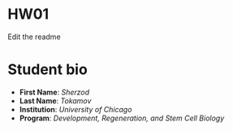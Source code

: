 # HW01
Edit the readme

# Student bio
* **First Name**: *Sherzod*
* **Last Name**: *Tokamov*
* **Institution**: *University of Chicago*
* **Program**: *Development, Regeneration, and Stem Cell Biology*